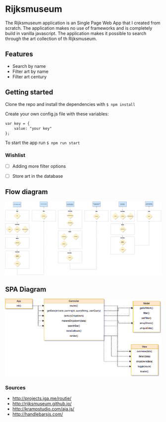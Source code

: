 # Rijksmuseum
The Rijksmuseum application is an Single Page Web App that I created from scratch. The application makes no use of frameworks and is completely build in vanilla javascript. The application makes it possible to search through the art collection of th Rijksmuseum. 

## Features
- Search by name 
- Filter art by name
- Filter art century

## Getting started

Clone the repo and install the dependencies with
`$ npm install`

Create your own config.js file with these variables:
```
var key = {
    value: "your key"
};

```
To start the app run
`$ npm run start`

### Wishlist
-  [ ] Adding more filter options
-  [ ] Store art in the database


## Flow diagram
![Flow Diagram](./rijksmuseum_app_userflow.png)

## SPA Diagram
![SPA Diagram](./rijksmuseum_appflow.png "Flow Diagram")

### Sources
- http://projects.jga.me/routie/
- http://rijksmuseum.github.io/
- http://krampstudio.com/aja.js/
- http://handlebarsjs.com/
